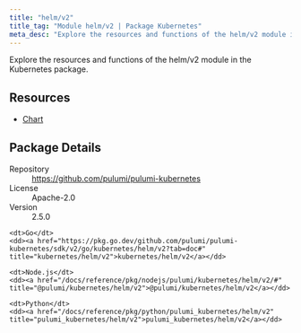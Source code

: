 ```yaml
---
title: "helm/v2"
title_tag: "Module helm/v2 | Package Kubernetes"
meta_desc: "Explore the resources and functions of the helm/v2 module in the Kubernetes package."
---
```


<!-- WARNING: this file was generated by Pulumi Docs Generator. -->
<!-- Do not edit by hand unless you're certain you know what you are doing! -->

Explore the resources and functions of the helm/v2 module in the Kubernetes package.

<h2 id="resources">Resources</h2>
<ul class="api">
    <li><a href="chart" title="Chart"><span class="symbol resource"></span>Chart</a></li>
</ul>

<h2 id="package-details">Package Details</h2>
<dl class="package-details">
	<dt>Repository</dt>
	<dd><a href="https://github.com/pulumi/pulumi-kubernetes">https://github.com/pulumi/pulumi-kubernetes</a></dd>
	<dt>License</dt>
	<dd>Apache-2.0</dd>
	<dt>Version</dt>
	<dd>2.5.0</dd>
</dl>



<dl class="tabular">

    <dt>Go</dt>
    <dd><a href="https://pkg.go.dev/github.com/pulumi/pulumi-kubernetes/sdk/v2/go/kubernetes/helm/v2?tab=doc#" title="kubernetes/helm/v2">kubernetes/helm/v2</a></dd>

    <dt>Node.js</dt>
    <dd><a href="/docs/reference/pkg/nodejs/pulumi/kubernetes/helm/v2/#" title="@pulumi/kubernetes/helm/v2">@pulumi/kubernetes/helm/v2</a></dd>

    <dt>Python</dt>
    <dd><a href="/docs/reference/pkg/python/pulumi_kubernetes/helm/v2" title="pulumi_kubernetes/helm/v2">pulumi_kubernetes/helm/v2</a></dd>

</dl>

